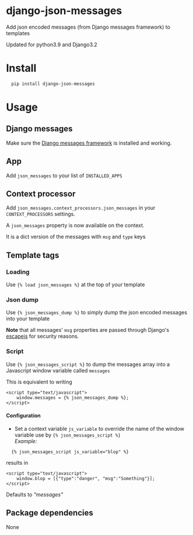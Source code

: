 # django-json-messages
Add json encoded messages (from Django messages framework) to templates

Updated for python3.9 and Django3.2

# Install

```sh
  pip install django-json-messages
```

# Usage

## Django messages

Make sure the [Django messages framework](https://docs.djangoproject.com/en/1.7/ref/contrib/messages/) is installed and working.

## App

Add `json_messages` to your list of `INSTALLED_APPS`

## Context processor

Add `json_messages.context_processors.json_messages` in your `CONTEXT_PROCESSORS` settings.

A `json_messages` property is now available on the context.

It is a dict version of the messages with `msg` and `type` keys

## Template tags

### Loading

Use `{% load json_messages %}` at the top of your template

### Json dump

Use `{% json_messages_dump %}` to simply dump the json encoded messages into your template

**Note** that all messages' `msg` properties are passed through Django's [escapejs](https://docs.djangoproject.com/en/dev/ref/templates/builtins/#escapejs) for security reasons.

### Script

Use `{% json_messages_script %}` to dump the messages array into a Javascript window variable called ` messages `

This is equivalent to writing

```
<script type="text/javascript">
	window.messages = {% json_messages_dump %};
</script>
```

#### Configuration

- Set a context variable `js_variable` to override the name of the window variable use by `{% json_messages_script %}`  
*Example:* 
```
  {% json_messages_script js_variable="blop" %}
``` 
results in
```
<script type="text/javascript">
	window.blop = [{"type":"danger", "msg":"Something"}];
</script>
```
Defaults to *"messages"*


## Package dependencies

None



